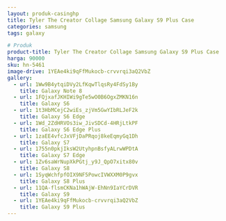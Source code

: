 ```yaml
---
layout: produk-casinghp
title: Tyler The Creator Collage Samsung Galaxy S9 Plus Case
categories: samsung
tags: galaxy

# Produk
product-title: Tyler The Creator Collage Samsung Galaxy S9 Plus Case
harga: 90000
sku: hn-5461
image-drive: 1YEAe4ki9qFfMukocb-crvvrqi3aQ2VbZ
gallery:
  - url: 1Ww9B4ytqiDVy2LfKqwTlqsRy4FdSy1By
    title: Galaxy Note 8
  - url: 1FQjxafJKHIWi9gTe5wO0B6OgxZMKN16n
    title: Galaxy S6
  - url: 1t3HbMCejC2wiEs_zjVm5GwYIbRLJeF2k
    title: Galaxy S6 Edge
  - url: 1Wd_2ZdHRVOs3iw_JivSDCd-4HRjLtkPF
    title: Galaxy S6 Edge Plus
  - url: 1zaEE4vfcJxVFjDaPRqoj8keEqmyGq1Dh
    title: Galaxy S7
  - url: 1755n0pkjIksW2UtyhpnBsfyALrwWPDtA
    title: Galaxy S7 Edge
  - url: 1Zv6saWrNupXkPGtj_y9J_QpO7xitx80v
    title: Galaxy S8
  - url: 1SyqWchfpfOIX9NF5PowcIVWXXM0P9gvx
    title: Galaxy S8 Plus
  - url: 11QA-flsmCKNa1hWAjW-EhNn9IaYCrDVR
    title: Galaxy S9
  - url: 1YEAe4ki9qFfMukocb-crvvrqi3aQ2VbZ
    title: Galaxy S9 Plus
---
```

